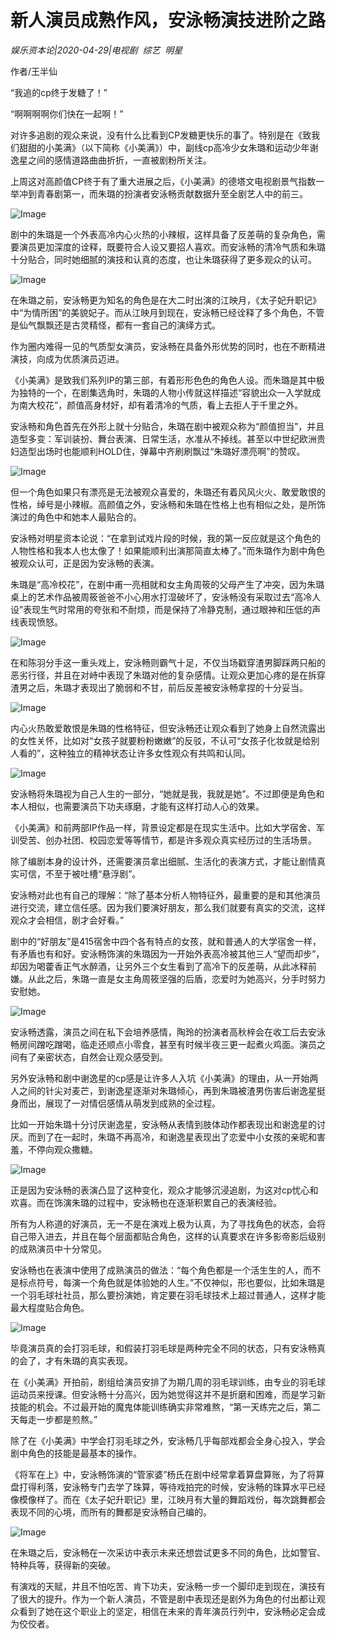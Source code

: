 # 新人演员成熟作风，安泳畅演技进阶之路

*娱乐资本论|2020-04-29|电视剧 
                                                综艺 
                                                明星*

作者/王半仙

“我追的cp终于发糖了！”

“啊啊啊啊你们快在一起啊！”

对许多追剧的观众来说，没有什么比看到CP发糖更快乐的事了。特别是在《致我们甜甜的小美满》（以下简称《小美满》）中，副线cp高冷少女朱璐和运动少年谢逸星之间的感情道路曲曲折折，一直被剧粉所关注。

上周这对高颜值CP终于有了重大进展之后，《小美满》的德塔文电视剧景气指数一举冲到青春剧第一，而朱璐的扮演者安泳畅贡献数据升至全剧艺人中的前三。

![Image](https://p6-tt.byteimg.com/origin/pgc-image/bcb26bceb9c344c9a362e9926a4b9464?from=pc)

剧中的朱璐是一个外表高冷内心火热的小辣椒，这样具备了反差萌的复杂角色，需要演员更加深度的诠释，既要符合人设又要招人喜欢。而安泳畅的清冷气质和朱璐十分贴合，同时她细腻的演技和认真的态度，也让朱璐获得了更多观众的认可。

![Image](https://p1-tt.byteimg.com/origin/pgc-image/54289596e4d74dbf927628db4aa54baa?from=pc)

在朱璐之前，安泳畅更为知名的角色是在大二时出演的江映月，《太子妃升职记》中“为情所困”的美貌妃子。而从江映月到现在，安泳畅已经诠释了多个角色，不管是仙气飘飘还是古灵精怪，都有一套自己的演绎方式。

作为圈内难得一见的气质型女演员，安泳畅在具备外形优势的同时，也在不断精进演技，向成为优质演员迈进。

《小美满》是致我们系列IP的第三部，有着形形色色的角色人设。而朱璐是其中极为独特的一个，在剧集选角时，朱璐的人物小传就这样描述“容貌出众一入学就成为南大校花”，颜值高身材好，却有着清冷的气质，看上去拒人于千里之外。

安泳畅和角色首先在外形上就十分贴合，朱璐在剧中被观众称为“颜值担当”，并且造型多变：军训装扮、舞台表演、日常生活，水准从不掉线。甚至以中世纪欧洲贵妇造型出场时也能顺利HOLD住，弹幕中齐刷刷飘过“朱璐好漂亮啊”的赞叹。

![Image](https://p3-tt.byteimg.com/origin/pgc-image/c34e2e2ebed5480dab05b354814cda6c?from=pc)

但一个角色如果只有漂亮是无法被观众喜爱的，朱璐还有着风风火火、敢爱敢恨的性格，绰号是小辣椒。高颜值之外，安泳畅和朱璐在性格上也有相似之处，是所饰演过的角色中和她本人最贴合的。

安泳畅对明星资本论说：“在拿到试戏片段的时候，我的第一反应就是这个角色的人物性格和我本人也太像了！如果能顺利出演那简直太棒了。”而朱璐作为剧中角色被观众认可，正是因为安泳畅的表演。

朱璐是“高冷校花”，在剧中甫一亮相就和女主角周筱的父母产生了冲突，因为朱璐桌上的艺术作品被周筱爸爸不小心用水打湿破坏了，安泳畅没有采取过去“高冷人设”表现生气时常用的夸张和不耐烦，而是保持了冷静克制，通过眼神和压低的声线表现愤怒。

![Image](https://p3-tt.byteimg.com/origin/pgc-image/42d4023c821f43938439e210e097ef91?from=pc)

在和陈羽分手这一重头戏上，安泳畅则霸气十足，不仅当场戳穿渣男脚踩两只船的恶劣行径，并且在对峙中表现了朱璐对他的复杂感情。让观众更加心疼的是在拆穿渣男之后，朱璐才表现出了脆弱和不甘，前后反差被安泳畅拿捏的十分妥当。

![Image](https://p6-tt.byteimg.com/origin/pgc-image/d872d4a9d566446e9b95ccbf92fc3f59?from=pc)

内心火热敢爱敢恨是朱璐的性格特征，但安泳畅还让观众看到了她身上自然流露出的女性关怀，比如对“女孩子就要粉粉嫩嫩”的反驳，不认可“女孩子化妆就是给别人看的”，这种独立的精神状态让许多女性观众有共鸣和认同。

![Image](https://p1-tt.byteimg.com/origin/pgc-image/a1da81b3b3bd4af0a56ccf8bfa84db16?from=pc)

安泳畅将朱璐视为自己人生的一部分，“她就是我，我就是她”。不过即便是角色和本人相似，也需要演员下功夫琢磨，才能有这样打动人心的效果。

《小美满》和前两部IP作品一样，背景设定都是在现实生活中。比如大学宿舍、军训受苦、创办社团、校园恋爱等等情节，都是许多观众真实经历过的生活场景。

除了编剧本身的设计外，还需要演员拿出细腻、生活化的表演方式，才能让剧情真实可信，不至于被吐槽“悬浮剧”。

安泳畅对此也有自己的理解：“除了基本分析人物特征外，最重要的是和其他演员进行交流，建立信任感。因为我们要演好朋友，那么我们就要有真实的交流，这样观众才会相信，剧才会好看。”

剧中的“好朋友”是415宿舍中四个各有特点的女孩，就和普通人的大学宿舍一样，有矛盾也有和好。安泳畅饰演的朱璐因为一开始外表高冷被其他三人“望而却步”，却因为喝藿香正气水醉酒，让另外三个女生看到了高冷下的反差萌，从此冰释前嫌。从此之后，朱璐一直是女主角周筱坚强的后盾，恋爱时为她高兴，分手时努力安慰她。

![Image](https://p6-tt.byteimg.com/origin/pgc-image/01be09075bc54d53907d7a0b0906e0b8?from=pc)

安泳畅透露，演员之间在私下会培养感情，陶玲的扮演者高秋梓会在收工后去安泳畅房间蹭吃蹭喝，临走还顺点小零食，甚至有时候半夜三更一起煮火鸡面。演员之间有了亲密状态，自然会让观众感受到。

另外安泳畅和剧中谢逸星的cp感是让许多人入坑《小美满》的理由，从一开始两人之间的针尖对麦芒，到谢逸星逐渐对朱璐倾心，再到朱璐被渣男伤害后谢逸星挺身而出，展现了一对情侣感情从萌发到成熟的全过程。

比如一开始朱璐十分讨厌谢逸星，安泳畅从表情到肢体动作都表现出和谢逸星的讨厌。而到了在一起时，朱璐不再高冷，和谢逸星表现出了恋爱中小女孩的亲昵和害羞，不停向观众撒糖。

![Image](https://p6-tt.byteimg.com/origin/pgc-image/0d2c43d116184ed6bd35372a0b8ea16d?from=pc)

正是因为安泳畅的表演凸显了这种变化，观众才能够沉浸追剧，为这对cp忧心和欢喜。而在饰演朱璐的过程中，安泳畅也在逐渐积累自己的表演经验。

所有为人称道的好演员，无一不是在演戏上极为认真，为了寻找角色的状态，会将自己带入进去，并且在每个层面都贴合角色，这样的认真要求在许多影帝影后级别的成熟演员中十分常见。

安泳畅也在表演中使用了成熟演员的做法：“每个角色都是一个活生生的人，而不是标点符号，每演一个角色就是体验她的人生。”不仅神似，形也要似，比如朱璐是一个羽毛球社社员，那么要扮演她，肯定要在羽毛球技术上超过普通人，这样才能最大程度贴合角色。

![Image](https://p1-tt.byteimg.com/origin/pgc-image/606462e5bd9e43688324d132a5ccf63e?from=pc)

毕竟演员真的会打羽毛球，和假装打羽毛球是两种完全不同的状态，只有安泳畅真的会了，才有朱璐的真实表现。

在《小美满》开拍前，剧组给演员安排了为期几周的羽毛球训练，由专业的羽毛球运动员来授课。但安泳畅十分高兴，因为她觉得这并不是折磨和困难，而是学习新技能的机会。不过最开始的魔鬼体能训练确实非常难熬，“第一天练完之后，第二天每走一步都是煎熬。”

除了在《小美满》中学会打羽毛球之外，安泳畅几乎每部戏都会全身心投入，学会剧中角色的技能是最基本的操作。

《将军在上》中，安泳畅饰演的“管家婆”杨氏在剧中经常拿着算盘算账，为了将算盘打得利落，安泳畅专门去学了珠算，等待戏拍完的时候，安泳畅的珠算水平已经像模像样了。而在《太子妃升职记》里，江映月有大量的舞蹈戏份，每次跳舞都会表现不同的心境，而所有的舞都是安泳畅自己编的。

![Image](https://p1-tt.byteimg.com/origin/pgc-image/4d7fb817eb6d430f86e693d5a0c9a4bc?from=pc)

在朱璐之后，安泳畅在一次采访中表示未来还想尝试更多不同的角色，比如警官、特种兵等，获得新的突破。

有演戏的天赋，并且不怕吃苦、肯下功夫，安泳畅一步一个脚印走到现在，演技有了很大的提升。作为一个新人演员，不管是剧中表现还是剧外为角色的付出都让观众看到了她在这个职业上的坚定，相信在未来的青年演员行列中，安泳畅必定会成为佼佼者。

